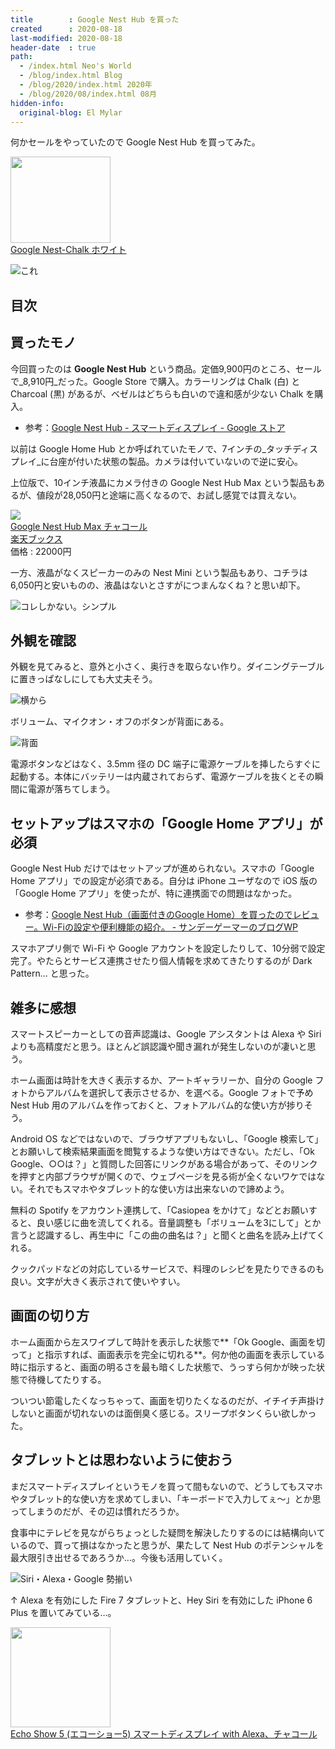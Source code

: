 ```yaml
---
title        : Google Nest Hub を買った
created      : 2020-08-18
last-modified: 2020-08-18
header-date  : true
path:
  - /index.html Neo's World
  - /blog/index.html Blog
  - /blog/2020/index.html 2020年
  - /blog/2020/08/index.html 08月
hidden-info:
  original-blog: El Mylar
---
```


何かセールをやっていたので Google Nest Hub を買ってみた。

<div class="ad-amazon">
  <div class="ad-amazon-image">
    <a href="https://www.amazon.co.jp/dp/B081B8QH9Q?tag=neos21-22&amp;linkCode=osi&amp;th=1&amp;psc=1">
      <img src="https://m.media-amazon.com/images/I/41JCbgwcG2L._SL160_.jpg" width="160" height="138">
    </a>
  </div>
  <div class="ad-amazon-info">
    <div class="ad-amazon-title">
      <a href="https://www.amazon.co.jp/dp/B081B8QH9Q?tag=neos21-22&amp;linkCode=osi&amp;th=1&amp;psc=1">Google Nest-Chalk ホワイト</a>
    </div>
  </div>
</div>

![これ](./18-02-01.jpg)

## 目次

## 買ったモノ

今回買ったのは **Google Nest Hub** という商品。定価9,900円のところ、セールで_8,910円_だった。Google Store で購入。カラーリングは Chalk (白) と Charcoal (黒) があるが、ベゼルはどちらも白いので違和感が少ない Chalk を購入。

- 参考：[Google Nest Hub - スマートディスプレイ - Google ストア](https://store.google.com/jp/product/google_nest_hub)

以前は Google Home Hub とか呼ばれていたモノで、7インチの_タッチディスプレイ_に台座が付いた状態の製品。カメラは付いていないので逆に安心。

上位版で、10インチ液晶にカメラ付きの Google Nest Hub Max という製品もあるが、値段が28,050円と途端に高くなるので、お試し感覚では買えない。

<div class="ad-rakuten">
  <div class="ad-rakuten-image">
    <a href="https://hb.afl.rakuten.co.jp/hgc/g00q0722.waxyc9ff.g00q0722.waxyd017/?pc=https%3A%2F%2Fitem.rakuten.co.jp%2Fbook%2F16094843%2F&amp;m=http%3A%2F%2Fm.rakuten.co.jp%2Fbook%2Fi%2F19814442%2F">
      <img src="https://thumbnail.image.rakuten.co.jp/@0_mall/book/cabinet/0121/0193575000121.jpg?_ex=128x128">
    </a>
  </div>
  <div class="ad-rakuten-info">
    <div class="ad-rakuten-title">
      <a href="https://hb.afl.rakuten.co.jp/hgc/g00q0722.waxyc9ff.g00q0722.waxyd017/?pc=https%3A%2F%2Fitem.rakuten.co.jp%2Fbook%2F16094843%2F&amp;m=http%3A%2F%2Fm.rakuten.co.jp%2Fbook%2Fi%2F19814442%2F">Google Nest Hub Max チャコール</a>
    </div>
    <div class="ad-rakuten-shop">
      <a href="https://hb.afl.rakuten.co.jp/hgc/g00q0722.waxyc9ff.g00q0722.waxyd017/?pc=https%3A%2F%2Fwww.rakuten.co.jp%2Fbook%2F&amp;m=http%3A%2F%2Fm.rakuten.co.jp%2Fbook%2F">楽天ブックス</a>
    </div>
    <div class="ad-rakuten-price">価格 : 22000円</div>
  </div>
</div>

一方、液晶がなくスピーカーのみの Nest Mini という製品もあり、コチラは6,050円と安いものの、液晶はないとさすがにつまんなくね？と思い却下。

![コレしかない。シンプル](./18-02-02.jpg)

## 外観を確認

外観を見てみると、意外と小さく、奥行きを取らない作り。ダイニングテーブルに置きっぱなしにしても大丈夫そう。

![横から](./18-02-04.jpg)

ボリューム、マイクオン・オフのボタンが背面にある。

![背面](./18-02-03.jpg)

電源ボタンなどはなく、3.5mm 径の DC 端子に電源ケーブルを挿したらすぐに起動する。本体にバッテリーは内蔵されておらず、電源ケーブルを抜くとその瞬間に電源が落ちてしまう。

## セットアップはスマホの「Google Home アプリ」が必須

Google Nest Hub だけではセットアップが進められない。スマホの「Google Home アプリ」での設定が必須である。自分は iPhone ユーザなので iOS 版の「Google Home アプリ」を使ったが、特に連携面での問題はなかった。

- 参考：[Google Nest Hub（画面付きのGoogle Home）を買ったのでレビュー。Wi-Fiの設定や便利機能の紹介。 - サンデーゲーマーのブログWP](https://sundaygamer.net/google-nest-hub/)

スマホアプリ側で Wi-Fi や Google アカウントを設定したりして、10分弱で設定完了。やたらとサービス連携させたり個人情報を求めてきたりするのが Dark Pattern... と思った。

## 雑多に感想

スマートスピーカーとしての音声認識は、Google アシスタントは Alexa や Siri よりも高精度だと思う。ほとんど誤認識や聞き漏れが発生しないのが凄いと思う。

ホーム画面は時計を大きく表示するか、アートギャラリーか、自分の Google フォトからアルバムを選択して表示させるか、を選べる。Google フォトで予め Nest Hub 用のアルバムを作っておくと、フォトアルバム的な使い方が捗りそう。

Android OS などではないので、ブラウザアプリもないし、「Google 検索して」とお願いして検索結果画面を閲覧するような使い方はできない。ただし、「Ok Google、○○は？」と質問した回答にリンクがある場合があって、そのリンクを押すと内部ブラウザが開くので、ウェブページを見る術が全くないワケではない。それでもスマホやタブレット的な使い方は出来ないので諦めよう。

無料の Spotify をアカウント連携して、「Casiopea をかけて」などとお願いすると、良い感じに曲を流してくれる。音量調整も「ボリュームを3にして」とか言うと認識するし、再生中に「この曲の曲名は？」と聞くと曲名を読み上げてくれる。

クックパッドなどの対応しているサービスで、料理のレシピを見たりできるのも良い。文字が大きく表示されて使いやすい。

## 画面の切り方

ホーム画面から左スワイプして時計を表示した状態で**「Ok Google、画面を切って」と指示すれば、画面表示を完全に切れる**。何か他の画面を表示している時に指示すると、画面の明るさを最も暗くした状態で、うっすら何かが映った状態で待機してたりする。

ついつい節電したくなっちゃって、画面を切りたくなるのだが、イチイチ声掛けしないと画面が切れないのは面倒臭く感じる。スリープボタンくらい欲しかった。

## タブレットとは思わないように使おう

まだスマートディスプレイというモノを買って間もないので、どうしてもスマホやタブレット的な使い方を求めてしまい、「キーボードで入力してぇ〜」とか思ってしまうのだが、その辺は慣れだろうか。

食事中にテレビを見ながらちょっとした疑問を解決したりするのには結構向いているので、買って損はなかったと思うが、果たして Nest Hub のポテンシャルを最大限引き出せるであろうか…。今後も活用していく。

![Siri・Alexa・Google 勢揃い](./18-02-05.jpg)

↑ Alexa を有効にした Fire 7 タブレットと、Hey Siri を有効にした iPhone 6 Plus を置いてみている…。

<div class="ad-amazon">
  <div class="ad-amazon-image">
    <a href="https://www.amazon.co.jp/dp/B07KD87NCM?tag=neos21-22&amp;linkCode=osi&amp;th=1&amp;psc=1">
      <img src="https://m.media-amazon.com/images/I/41U5B8Ik7jL._SL160_.jpg" width="160" height="160">
    </a>
  </div>
  <div class="ad-amazon-info">
    <div class="ad-amazon-title">
      <a href="https://www.amazon.co.jp/dp/B07KD87NCM?tag=neos21-22&amp;linkCode=osi&amp;th=1&amp;psc=1">Echo Show 5 (エコーショー5) スマートディスプレイ with Alexa、チャコール</a>
    </div>
  </div>
</div>
